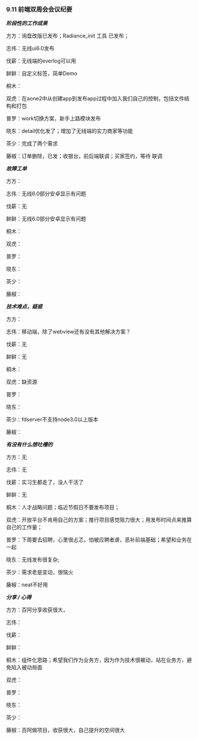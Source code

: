 ### 9.11 前端双周会会议纪要
 
   *******阶段性的工作成果*******
   
   方方：询盘改版已发布；Radiance_init 工具 已发布；
   
   志伟：无线ui6.0发布
   
   伐薪：无线端的everlog可以用
   
   鲜鲜：自定义标签，简单Demo
   
   桐木：
   
   双虎：在aone2中从创建app到发布app过程中加入我们自己的控制，包括文件结构和打包
   
   普罗：work切换方案，新手上路模块发布
   
   晓东：detail优化发了；增加了无线端的实力商家等功能

   茶少：完成了两个需求
   
   藤椒：订单删除，已发；收银台，前后端联调；买家签约，等待 联调 
   
   
   *******故障工单*******
   
   方方：
   
   志伟：无线6.0部分安卓显示有问题
   
   伐薪：无
   
   鲜鲜：无线6.0部分安卓显示有问题
   
   桐木：
   
   双虎：
   
   普罗：
   
   晓东：
   
   茶少：
   
   藤椒：
   


   
   *****技术难点，疑惑*****
   
   方方：
   
   志伟：移动端，除了webview还有没有其他解决方案？
   
   伐薪：无
   
   鲜鲜：无
   
   桐木：
   
   双虎：缺资源
   
   普罗：
   
   晓东：
   
   茶少：fdserver不支持node3.0以上版本
   
   藤椒：
   


   
   *****有没有什么想吐槽的*****
   
   方方：无
   
   志伟：无
   
   伐薪：实习生都走了，没人干活了
   
   鲜鲜：无
   
   桐木：人才战略问题；临近节假日不要发布项目；
   
   双虎：开放平台不肯用自己的方案；推行项目感觉阻力很大；用发布时间点来推算自己的工作量；
   
   普罗：下周要去招聘，心里很忐忑，怕被应聘者虐，恶补前端基础；希望和业务在一起
   
   晓东：无线发布很复杂;
      
   茶少：需求老是变动，很恼火
   
   藤椒：neat不好用
   


   
   *****分享 / 心得*****
   
   方方：百阿分享收获很大，
   
   志伟：
   
   伐薪：
   
   鲜鲜：
   
   桐木：组件化思路；希望我们作为业务方，因为作为技术很被动，站在业务方，避免陷入被动局面
   
   双虎：
   
   普罗：
   
   晓东：
   
   茶少：
   
   藤椒：百阿做项目，收获很大，自己提升的空间很大
   

